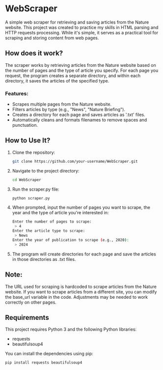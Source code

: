 # WebScraper

A simple web scraper for retrieving and saving articles from the Nature website. This project was created to practice my skills in HTML parsing and HTTP requests processing. While it's simple, it serves as a practical tool for scraping and storing content from web pages.

## How does it work?

The scraper works by retrieving articles from the Nature website based on the number of pages and the type of article you specify. For each page you request, the program creates a separate directory, and within each directory, it saves the articles of the specified type.

### Features:
- Scrapes multiple pages from the Nature website.
- Filters articles by type (e.g., "News", "Nature Briefing").
- Creates a directory for each page and saves articles as '.txt' files.
- Automatically cleans and formats filenames to remove spaces and punctuation.

## How to Use It?

1. Clone the repository:
   ```bash
   git clone https://github.com/your-username/WebScraper.git
   
2. Navigate to the project directory:
   ```bash
   cd WebScraper

3. Run the scraper.py file:
   ```bash
   python scraper.py

4. When prompted, input the number of pages you want to scrape, the year and the type of article you're interested in:
   ```bash
   Enter the number of pages to scrape:
    > 4
   Enter the article type to scrape:
    > News
   Enter the year of publication to scrape (e.g., 2020):
    > 2024

5. The program will create directories for each page and save the articles in those directories as .txt files.

## Note:

The URL used for scraping is hardcoded to scrape articles from the Nature website. If you want to scrape articles from a different site, you can modify the base_url variable in the code. Adjustments may be needed to work correctly on other pages.

## Requirements

This project requires Python 3 and the following Python libraries:

- requests
- beautifulsoup4

You can install the dependencies using pip:

  ```bash
  pip install requests beautifulsoup4
